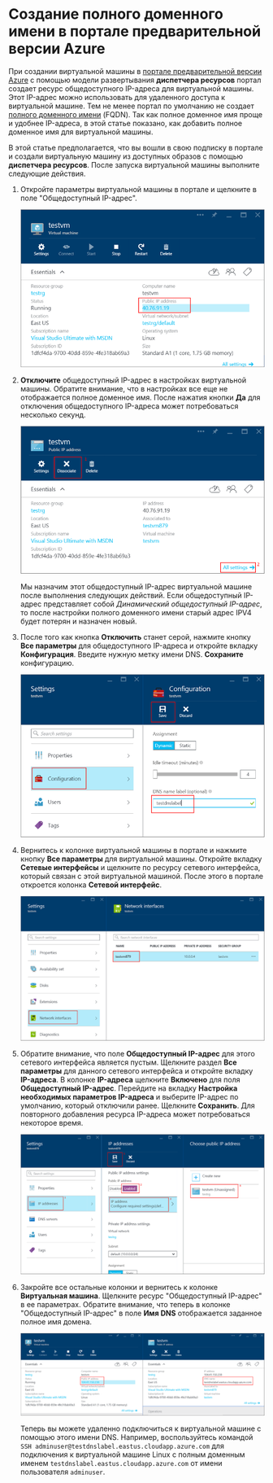 <properties
   pageTitle="Создание полного доменного имени для виртуальной машине в портале Azure | Microsoft Azure"
	description="Узнайте, как создать полное доменное имя (FQDN) для виртуальной машины на основе диспетчера ресурсов в портале предварительной версии Azure."
	services="virtual-machines"
	documentationCenter=""
	authors="dsk-2015"
	manager="timlt"
	editor="tysonn"
	tags="azure-resource-management"/>

<tags
   ms.service="virtual-machines"
	ms.devlang="na"
	ms.topic="article"
	ms.tgt_pltfrm="na"
	ms.workload="infrastructure-services"
	ms.date="08/21/2015"
	ms.author="dkshir"/>

# Создание полного доменного имени в портале предварительной версии Azure

При создании виртуальной машины в [портале предварительной версии Azure](https://portal.azure.com) с помощью модели развертывания **диспетчера ресурсов** портал создает ресурс общедоступного IP-адреса для виртуальной машины. Этот IP-адрес можно использовать для удаленного доступа к виртуальной машине. Тем не менее портал по умолчанию не создает [полного доменного имени](https://en.wikipedia.org/wiki/Fully_qualified_domain_name) (FQDN). Так как полное доменное имя проще и удобнее IP-адреса, в этой статье показано, как добавить полное доменное имя для виртуальной машины.

В этой статье предполагается, что вы вошли в свою подписку в портале и создали виртуальную машину из доступных образов с помощью **диспетчера ресурсов**. После запуска виртуальной машины выполните следующие действия.

1.  Откройте параметры виртуальной машины в портале и щелкните в поле "Общедоступный IP-адрес".

    ![найдите ресурс IP-адреса](media/virtual-machines-create-fqdn-on-portal/locatePublicIP.PNG)

2.  **Отключите** общедоступный IP-адрес в настройках виртуальной машины. Обратите внимание, что в настройках все еще не отображается полное доменное имя. После нажатия кнопки **Да** для отключения общедоступного IP-адреса может потребоваться несколько секунд.

    ![отключите ресурс IP-адреса](media/virtual-machines-create-fqdn-on-portal/dissociateIP.PNG)

    Мы назначим этот общедоступный IP-адрес виртуальной машине после выполнения следующих действий. Если общедоступный IP-адрес представляет собой _Динамический общедоступный IP-адрес_, то после настройки полного доменного имени старый адрес IPV4 будет потерян и назначен новый.

3.  После того как кнопка **Отключить** станет серой, нажмите кнопку **Все параметры** для общедоступного IP-адреса и откройте вкладку **Конфигурация**. Введите нужную метку имени DNS. **Сохраните** конфигурацию.

    ![введите метку имени DNS](media/virtual-machines-create-fqdn-on-portal/dnsNameLabel.PNG)

4.  Вернитесь к колонке виртуальной машины в портале и нажмите кнопку **Все параметры** для виртуальной машины. Откройте вкладку **Сетевые интерфейсы** и щелкните по ресурсу сетевого интерфейса, который связан с этой виртуальной машиной. После этого в портале откроется колонка **Сетевой интерфейс**.

    ![откройте сетевой интерфейс](media/virtual-machines-create-fqdn-on-portal/openNetworkInterface.PNG)

5.  Обратите внимание, что поле **Общедоступный IP-адрес** для этого сетевого интерфейса является пустым. Щелкните раздел **Все параметры** для данного сетевого интерфейса и откройте вкладку **IP-адреса**. В колонке **IP-адреса** щелкните **Включено** для поля **Общедоступный IP-адрес**. Перейдите на вкладку **Настройка необходимых параметров IP-адреса** и выберите IP-адрес по умолчанию, который отключили ранее. Щелкните **Сохранить**. Для повторного добавления ресурса IP-адреса может потребоваться некоторое время.

    ![настройте ресурс IP-адрес](media/virtual-machines-create-fqdn-on-portal/configureIP.PNG)

6.  Закройте все остальные колонки и вернитесь к колонке **Виртуальная машина**. Щелкните ресурс "Общедоступный IP-адрес" в ее параметрах. Обратите внимание, что теперь в колонке "Общедоступный IP-адрес" в поле **Имя DNS** отображается заданное полное имя домена.

    ![создается полное доменное имя](media/virtual-machines-create-fqdn-on-portal/fqdnCreated.PNG)

    Теперь вы можете удаленно подключиться к виртуальной машине с помощью этого имени DNS. Например, воспользуйтесь командой `SSH adminuser@testdnslabel.eastus.cloudapp.azure.com` для подключения к виртуальной машине Linux с полным доменным именем `testdnslabel.eastus.cloudapp.azure.com` от имени пользователя `adminuser`.

<!---HONumber=August15_HO9-->